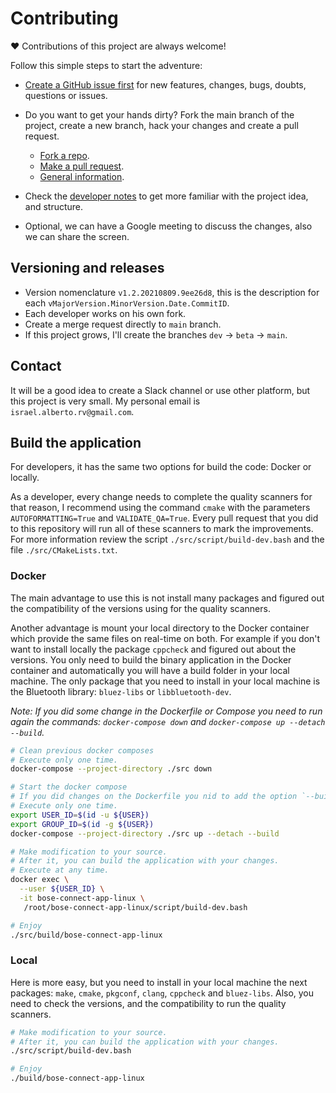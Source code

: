 # Contributing

❤ Contributions of this project are always welcome!

Follow this simple steps to start the adventure:

- [Create a GitHub issue first][new-issue] for new features, changes, bugs,
  doubts, questions or issues.

- Do you want to get your hands dirty? Fork the main branch of the project,
  create a new branch, hack your changes and create a pull request.
    - [Fork a repo][fork-a-repo].
    - [Make a pull request][about-pull-requests].
    - [General information][contribute-github].

- Check the [developer notes][development-notes] to get more familiar with the
  project idea, and structure.

- Optional, we can have a Google meeting to discuss the changes, also we can
  share the screen.

## Versioning and releases

- Version nomenclature `v1.2.20210809.9ee26d8`, this is the description for
  each `vMajorVersion.MinorVersion.Date.CommitID`.
- Each developer works on his own fork.
- Create a merge request directly to `main` branch.
- If this project grows, I'll create the branches `dev` -> `beta` ->
  `main`.

## Contact

It will be a good idea to create a Slack channel or use other platform, but
this project is very small. My personal email is `israel.alberto.rv@gmail.com`.

## Build the application

For developers, it has the same two options for build the code: Docker or
locally.

As a developer, every change needs to complete the quality scanners for that
reason, I recommend using the command `cmake` with the parameters
`AUTOFORMATTING=True` and `VALIDATE_QA=True`. Every pull request that you did
to this repository will run all of these scanners to mark the improvements. For
more information review the script `./src/script/build-dev.bash` and the file
`./src/CMakeLists.txt`.

### Docker

The main advantage to use this is not install many packages and figured out the
compatibility of the versions using for the quality scanners.

Another advantage is mount your local directory to the Docker container which
provide the same files on real-time on both. For example if you don't want to
install locally the package `cppcheck` and figured out about the versions. You
only need to build the binary application in the Docker container and
automatically you will have a build folder in your local machine. The only
package that you need to install in your local machine is the Bluetooth
library: `bluez-libs` or `libbluetooth-dev`.

*Note: If you did some change in the Dockerfile or Compose you need to run
again the commands: `docker-compose down` and
`docker-compose up --detach --build`.*

```bash
# Clean previous docker composes
# Execute only one time.
docker-compose --project-directory ./src down

# Start the docker compose
# If you did changes on the Dockerfile you nid to add the option `--build`
# Execute only one time.
export USER_ID=$(id -u ${USER})
export GROUP_ID=$(id -g ${USER})
docker-compose --project-directory ./src up --detach --build

# Make modification to your source.
# After it, you can build the application with your changes.
# Execute at any time.
docker exec \
  --user ${USER_ID} \
  -it bose-connect-app-linux \
   /root/bose-connect-app-linux/script/build-dev.bash

# Enjoy
./src/build/bose-connect-app-linux
```

### Local

Here is more easy, but you need to install in your local machine the next
packages: `make`, `cmake`, `pkgconf`, `clang`, `cppcheck` and `bluez-libs`.
Also, you need to check the versions, and the compatibility to run the quality
scanners.

```bash
# Make modification to your source.
# After it, you can build the application with your changes.
./src/script/build-dev.bash

# Enjoy
./build/bose-connect-app-linux
```

[new-issue]: https://github.com/airvzxf/bose-connect-app-linux/issues/new

[fork-a-repo]: https://help.github.com/articles/fork-a-repo/

[about-pull-requests]: https://help.github.com/articles/about-pull-requests/

[contribute-github]: https://docs.github.com/en/github/collaborating-with-pull-requests

[development-notes]: https://github.com/airvzxf/bose-connect-app-linux/blob/main/DEVELOPMENT.md
